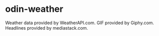 # odin-weather
Weather data provided by WeatherAPI.com. GIF provided by Giphy.com. Headlines provided by mediastack.com.